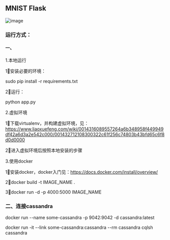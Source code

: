 ## MNIST Flask
![image](https://github.com/johnli-zr/mnist-flask/blob/master/Screen%20Shot%202018-12-02%20at%2015.59.09.png)
### 运行方式：
#### 一、
 1.本地运行
 
 1⃣️安装必要的环境：
 
 sudo pip install -r requirements.txt
 
 2⃣️运行：
 
 python app.py
 
 2.虚拟环境

1⃣️下载virtualenv，并构建虚拟环境，见：https://www.liaoxuefeng.com/wiki/0014316089557264a6b348958f449949df42a6d3a2e542c000/001432712108300322c61f256c74803b43bfd65c6f8d0d0000

2⃣️进入虚拟环境后按照本地安装的步骤

3.使用docker

1⃣️安装docker，docker入门见：https://docs.docker.com/install/overview/

2⃣️docker build -t IMAGE_NAME .

3⃣️docker run -d -p 4000:5000 IMAGE_NAME

### 二、连接cassandra

docker run --name some-cassandra -p 9042:9042 -d cassandra:latest

docker run -it --link some-cassandra:cassandra --rm cassandra cqlsh cassandra


